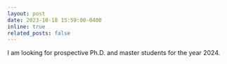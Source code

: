 ```yaml
---
layout: post
date: 2023-10-18 15:59:00-0400
inline: true
related_posts: false
---
```


I am looking for prospective Ph.D. and master students for the year 2024.
